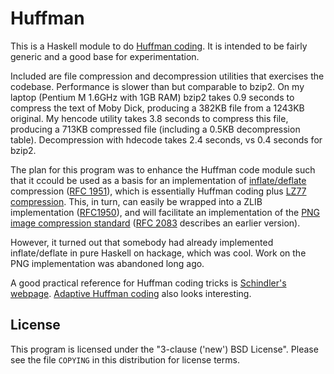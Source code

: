 # Huffman

This is a Haskell module to do [Huffman
coding](http://en.wikipedia.org/wiki/Huffman_coding). It is
intended to be fairly generic and a good base for
experimentation.

Included are file compression and decompression utilities
that exercises the codebase.  Performance is slower than but
comparable to bzip2.  On my laptop (Pentium M 1.6GHz with
1GB RAM) bzip2 takes 0.9 seconds to compress the text of
Moby Dick, producing a 382KB file from a 1243KB original.
My hencode utility takes 3.8 seconds to compress this file,
producing a 713KB compressed file (including a 0.5KB
decompression table). Decompression with hdecode takes 2.4
seconds, vs 0.4 seconds for bzip2.

The plan for this program was to enhance the Huffman code
module such that it ccould be used as a basis for an
implementation of
[inflate/deflate](http://en.wikipedia.org/wiki/DEFLATE)
compression ([RFC
1951](http://www.faqs.org/rfcs/rfc1951.html)), which is
essentially Huffman coding plus [LZ77
compression](http://en.wikipedia.org/wiki/LZ77_and_LZ78).
This, in turn, can easily be wrapped into a ZLIB
implementation
([RFC1950](http://www.faqs.org/rfcs/rfc1950.html)), and will
facilitate an implementation of the [PNG image compression
standard](http://www.w3.org/TR/PNG/) ([RFC
2083](http://www.faqs.org/rfcs/rfc2083.html) describes an
earlier version).

However, it turned out that somebody had already implemented
inflate/deflate in pure Haskell on hackage, which was cool.
Work on the PNG implementation was abandoned long ago.

A good practical reference for Huffman coding tricks is
[Schindler's
webpage](http://www.compressconsult.com/huffman/).
[Adaptive Huffman
coding](http://en.wikipedia.org/wiki/Adaptive_Huffman_coding)
also looks interesting.

## License

This program is licensed under the "3-clause ('new') BSD
License". Please see the file `COPYING` in this distribution
for license terms.
